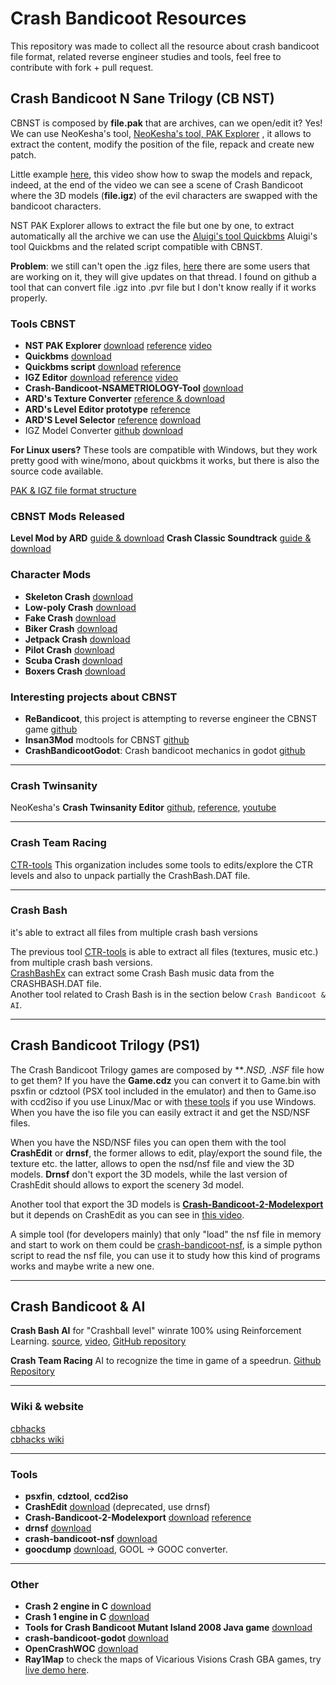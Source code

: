 # Crash Bandicoot Resources

This repository was made to collect all the resource about crash bandicoot file format, related reverse engineer studies and tools, feel free to contribute with fork + pull request.


## Crash Bandicoot N Sane Trilogy (CB NST)

CBNST is composed by **file.pak** that are archives, can we open/edit it? Yes! We can use NeoKesha's tool, [NeoKesha's tool, PAK Explorer](http://twinsanity-hacking.tigersoftware.ru/viewtopic.php?f=2&t=6075) , it allows to extract the content, modify the position of the file, repack and create new patch.

Little example [here](https://www.youtube.com/watch?v=ArDcqoyF7iA), this video show how to swap the models and repack, indeed, at the end of the video we can see a scene of Crash Bandicoot where the 3D models (**file.igz**) of the evil characters are swapped with the bandicoot characters.

NST PAK Explorer allows to extract the file but one by one, to extract automatically all the archive we can use the [Aluigi's tool Quickbms](http://aluigi.altervista.org/quickbms.htm) Aluigi's tool Quickbms and the related script compatible with CBNST.

**Problem**: we still can't open the .igz files, [here](https://www.vg-resource.com/thread-32408-page-4.html)  there are some users that are working on it, they will give updates on that thread.
I found on github a tool that can convert file .igz into .pvr file but I don't know really if it works properly.

### Tools CBNST

- **NST PAK Explorer** [download](https://yadi.sk/d/0Ytfg3ca3YjtTN) [reference](http://twinsanity-hacking.tigersoftware.ru/viewtopic.php?f=2&t=6075) [video](https://www.youtube.com/watch?v=ArDcqoyF7iA)
- **Quickbms** [download](http://aluigi.altervista.org/quickbms.htm)
- **Quickbms script** [download](http://aluigi.altervista.org/bms/marvel_ultimate_alliance_2.bms) [reference](http://zenhax.com/viewtopic.php?t=7794)
- **IGZ Editor** [download](https://yadi.sk/d/6ofo5uq_3YpLV6) [reference](http://twinsanity-hacking.tigersoftware.ru/viewtopic.php?f=2&t=6076) [video](https://www.youtube.com/watch?v=1eiHJmjZrks)
- **Crash-Bandicoot-NSAMETRIOLOGY-Tool** [download](https://github.com/pashok6798/Crash-Bandicoot-NSAMETRIOLOGY-Tool)
-  **ARD's Texture Converter** [reference & download](https://thewarproom.com/showthread.php?tid=27)
- **ARD's Level Editor prototype** [reference](https://thewarproom.com/showthread.php?tid=32)
- **ARD'S Level Selector** [reference](https://thewarproom.com/showthread.php?tid=44) [download](https://www.mediafire.com/file/m1ff4b313nakax0/NSTLevelSelector.exe)
- IGZ Model Converter [github](https://github.com/AdventureT/IgzModelConverter) [download](https://github.com/AdventureT/IgzModelConverter/releases)

**For Linux users?** These tools are compatible with Windows, but they work pretty good with wine/mono, about quickbms it works, but there is also the source code available.

[PAK & IGZ file format structure](https://thewarproom.com/showthread.php?tid=8)

### CBNST Mods Released
**Level Mod by ARD** [guide & download](https://thewarproom.com/showthread.php?tid=21)
**Crash Classic Soundtrack** [guide & download](https://cogmonkey.com/CrashNSTOST/)

### Character Mods
- **Skeleton Crash** [download](https://www.nexusmods.com/crashbandicootnsanetrilogy/mods/1) 
- **Low-poly Crash** [download](https://www.nexusmods.com/crashbandicootnsanetrilogy/mods/2)
- **Fake Crash** [download](https://www.nexusmods.com/crashbandicootnsanetrilogy/mods/3)
- **Biker Crash** [download](https://www.nexusmods.com/crashbandicootnsanetrilogy/mods/6)
- **Jetpack Crash** [download](https://www.nexusmods.com/crashbandicootnsanetrilogy/mods/7)
- **Pilot Crash** [download](https://www.nexusmods.com/crashbandicootnsanetrilogy/mods/8)
- **Scuba Crash** [download](https://www.nexusmods.com/crashbandicootnsanetrilogy/mods/9)
- **Boxers Crash** [download](https://www.nexusmods.com/crashbandicootnsanetrilogy/mods/10)

### Interesting projects about CBNST
- **ReBandicoot**, this project is attempting to reverse engineer the CBNST game [github](https://github.com/2010kohtep/ReBandicoot)
- **Insan3Mod** modtools for CBNST [github](https://github.com/dtzxporter/Insan3Mod)
- **CrashBandicootGodot**: Crash bandicoot mechanics in godot [github](https://github.com/nonunknown/crash-bandicoot-godot)
 
---

### Crash Twinsanity
NeoKesha's **Crash Twinsanity Editor** [github](https://github.com/Smartkin/twinsanity-editor), [reference](http://twinsanity-hacking.tigersoftware.ru/viewtopic.php?t=2), [youtube](https://www.youtube.com/watch?v=eBE51p8zAlU)

---

### Crash Team Racing

[CTR-tools](https://github.com/CTR-tools)
This organization includes some tools to edits/explore the CTR levels and also to unpack partially the CrashBash.DAT file.

---

### Crash Bash  

 it's able to extract all files from multiple crash bash versions

The previous tool [CTR-tools](https://github.com/CTR-tools) is able to extract all files (textures, music etc.) from multiple crash bash versions.  
[CrashBashEx](https://github.com/xan1242/CrashBashEx) can extract some Crash Bash music data from the CRASHBASH.DAT file.  
Another tool related to Crash Bash is in the section below `Crash Bandicoot & AI`.  

---


## Crash Bandicoot Trilogy (PS1)

The Crash Bandicoot Trilogy games are composed by ***.NSD, *.NSF** file how to get them?
If you have the **Game.cdz** you can convert it to Game.bin with psxfin or cdztool (PSX tool included in the emulator) and then to Game.iso with ccd2iso if you use Linux/Mac or with [these tools](https://helpdeskgeek.com/free-tools-review/how-to-convert-bin-to-iso/) if you use Windows.
When you have the iso file you can easily extract it and get the NSD/NSF files.

When you have the NSD/NSF files you can open them with the tool **CrashEdit** or **drnsf**, the former allows to edit, play/export the sound file, the texture etc. the latter, allows to open the nsd/nsf file and view the 3D models.
**Drnsf** don't export the 3D models, while the last version of CrashEdit should allows to export the scenery 3d model.

Another tool that export the 3D models is **[Crash-Bandicoot-2-Modelexport](https://github.com/warenhuis/Crash-Bandicoot-2-Modelexport)** but it depends on CrashEdit as you can see in [this video](https://www.youtube.com/watch?v=g7ByLSotvNo).

A simple tool (for developers mainly) that only "load" the nsf file in memory and start to work on them could be [crash-bandicoot-nsf](https://github.com/dehodson/crash-bandicoot-nsf), is a simple python script to read the nsf file, you can use it to study how this kind of programs works and maybe write a new one.

---

## Crash Bandicoot & AI

**Crash Bash AI** for "Crashball level" winrate 100% using Reinforcement Learning. 
[source](https://mobile.twitter.com/theredhotbr/status/1272643329327542277), 
[video](https://clips.twitch.tv/InnocentFineAardvarkTheThing), 
[GitHub repository](https://github.com/mateusfavarin/RillAi)

**Crash Team Racing** AI to recognize the time in game of a speedrun.
[Github Repository](https://github.com/mateusfavarin/CTR-AutoIGT)

---

### Wiki & website
[cbhacks](https://www.cbhacks.com/)  
[cbhacks wiki](https://wiki.cbhacks.com/w/Main_Page)  

---

### Tools
- **psxfin**, **cdztool**, **ccd2iso**
- **CrashEdit** [download](https://github.com/ManDude/CrashEdit/) (deprecated, use drnsf)
- **Crash-Bandicoot-2-Modelexport** [download](https://github.com/warenhuis/Crash-Bandicoot-2-Modelexport) [reference](https://www.youtube.com/watch?v=g7ByLSotvNo)
- **drnsf** [download](https://github.com/cbhacks/drnsf) 
- **crash-bandicoot-nsf** [download](https://github.com/dehodson/crash-bandicoot-nsf) 
- **goocdump** [download](https://github.com/ManDude/goocdump), GOOL -> GOOC converter. 

---
### Other
- **Crash 2 engine in C** [download](https://github.com/ughman/c2c)
- **Crash 1 engine in C** [download](https://github.com/wurlyfox/c1c)
- **Tools for Crash Bandicoot Mutant Island 2008 Java game** [download](https://github.com/bartlomiejduda/Tools/tree/master/NEW%20Tools/Crash%20Bandicoot%20Mutant%20Island%202008)
- **crash-bandicoot-godot** [download](https://github.com/nonunknown/crash-bandicoot-godot) 
- **OpenCrashWOC** [download](https://github.com/Open-Travelers/OpenCrashWOC) 
- **Ray1Map** to check the maps of Vicarious Visions Crash GBA games, try [live demo here](https://raym.app/maps_r1).
 
